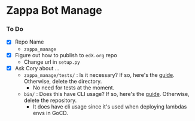 # Zappa Bot Manage

### To Do
- [x] Repo Name
  - `zappa_manage`
- [x] Figure out how to publish to `edX.org` repo
  - Change url in `setup.py`
- [x] Ask Cory about ...
  - `zappa_manage/tests/` : Is it necessary? If so, here's the [guide](https://python-packaging.readthedocs.io/en/latest/testing.html). Otherwise, delete the directory.
    - No need for tests at the moment.
  - `bin/` : Does this have CLI usage? If so, here's the [guide](https://python-packaging.readthedocs.io/en/latest/command-line-scripts.html). Otherwise, delete the repository.
    - It does have cli usage since it's used when deploying lambdas envs in GoCD.
